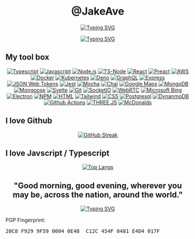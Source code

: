 <h1 color=#F5F5F5 align=center>@JakeAve</h1>

<div align=center>

[![Typing SVG](https://readme-typing-svg.herokuapp.com?font=Chakra+Petch&size=50&duration=2000&pause=1000&color=39D353&center=true&multiline=true&repeat=false&width=1000&height=250&lines=Hello!+Thanks+for+surfing+by+%F0%9F%98%80;My+name+is+Jake+%F0%9F%91%A8%E2%80%8D%F0%9F%92%BB;I'm+a+full-stack+Javascript+developer+%F0%9F%9A%80;Let's+build+something!+%F0%9F%9B%A0)](https://git.io/typing-svg)

[![Typing SVG](https://readme-typing-svg.herokuapp.com?font=Chakra+Petch&size=50&duration=1&pause=200&color=F5F5F5&center=true&vCenter=true&width=1000&height=100&lines=%F0%9F%8F%9D%EF%B8%8F%F0%9F%8C%8A%F0%9F%8C%8A%F0%9F%8C%8A%F0%9F%8C%8A%F0%9F%8C%8A%F0%9F%8C%8A%F0%9F%8C%8A%F0%9F%8F%84%E2%80%8D%E2%99%82%EF%B8%8F;%F0%9F%8F%9D%EF%B8%8F%F0%9F%8C%8A%F0%9F%8C%8A%F0%9F%8C%8A%F0%9F%8C%8A%F0%9F%8C%8A%F0%9F%8C%8A%F0%9F%8F%84%E2%80%8D%E2%99%82%EF%B8%8F%F0%9F%8C%8A;%F0%9F%8F%9D%EF%B8%8F%F0%9F%8C%8A%F0%9F%8C%8A%F0%9F%8C%8A%F0%9F%8C%8A%F0%9F%8C%8A%F0%9F%8F%84%E2%80%8D%E2%99%82%EF%B8%8F%F0%9F%8C%8A%F0%9F%8C%8A;%F0%9F%8F%9D%EF%B8%8F%F0%9F%8C%8A%F0%9F%8C%8A%F0%9F%8C%8A%F0%9F%8C%8A%F0%9F%8F%84%E2%80%8D%E2%99%82%EF%B8%8F%F0%9F%8C%8A%F0%9F%8C%8A%F0%9F%8C%8A;%F0%9F%8F%9D%EF%B8%8F%F0%9F%8C%8A%F0%9F%8C%8A%F0%9F%8C%8A%F0%9F%8C%8A%F0%9F%8F%84%E2%80%8D%E2%99%82%EF%B8%8F%F0%9F%8C%8A%F0%9F%8C%8A%F0%9F%8C%8A;%F0%9F%8F%9D%EF%B8%8F%F0%9F%8C%8A%F0%9F%8C%8A%F0%9F%8C%8A%F0%9F%8F%84%E2%80%8D%E2%99%82%EF%B8%8F%F0%9F%8C%8A%F0%9F%8C%8A%F0%9F%8C%8A%F0%9F%8C%8A;%F0%9F%8F%9D%EF%B8%8F%F0%9F%8C%8A%F0%9F%8C%8A%F0%9F%8F%84%E2%80%8D%E2%99%82%EF%B8%8F%F0%9F%8C%8A%F0%9F%8C%8A%F0%9F%8C%8A%F0%9F%8C%8A%F0%9F%8C%8A;%F0%9F%8F%9D%EF%B8%8F%F0%9F%8C%8A%F0%9F%8F%84%E2%80%8D%E2%99%82%EF%B8%8F%F0%9F%8C%8A%F0%9F%8C%8A%F0%9F%8C%8A%F0%9F%8C%8A%F0%9F%8C%8A%F0%9F%8C%8A;%F0%9F%8F%9D%EF%B8%8F%F0%9F%8F%84%E2%80%8D%E2%99%82%EF%B8%8F%F0%9F%8C%8A%F0%9F%8C%8A%F0%9F%8C%8A%F0%9F%8C%8A%F0%9F%8C%8A%F0%9F%8C%8A%F0%9F%8C%8A;%F0%9F%8F%9D%EF%B8%8F%F0%9F%8F%84%E2%80%8D%E2%99%82%EF%B8%8F%F0%9F%8C%8A%F0%9F%8C%8A%F0%9F%8C%8A%F0%9F%8C%8A%F0%9F%8C%8A%F0%9F%8C%8A%F0%9F%8C%8A;%F0%9F%8F%9D%EF%B8%8F%F0%9F%8C%8A%F0%9F%8F%84%E2%80%8D%E2%99%82%EF%B8%8F%F0%9F%8C%8A%F0%9F%8C%8A%F0%9F%8C%8A%F0%9F%8C%8A%F0%9F%8C%8A%F0%9F%8C%8A;%F0%9F%8F%9D%EF%B8%8F%F0%9F%8C%8A%F0%9F%8C%8A%F0%9F%8F%84%E2%80%8D%E2%99%82%EF%B8%8F%F0%9F%8C%8A%F0%9F%8C%8A%F0%9F%8C%8A%F0%9F%8C%8A%F0%9F%8C%8A;%F0%9F%8F%9D%EF%B8%8F%F0%9F%8C%8A%F0%9F%8C%8A%F0%9F%8C%8A%F0%9F%8F%84%E2%80%8D%E2%99%82%EF%B8%8F%F0%9F%8C%8A%F0%9F%8C%8A%F0%9F%8C%8A%F0%9F%8C%8A;%F0%9F%8F%9D%EF%B8%8F%F0%9F%8C%8A%F0%9F%8C%8A%F0%9F%8C%8A%F0%9F%8C%8A%F0%9F%8F%84%E2%80%8D%E2%99%82%EF%B8%8F%F0%9F%8C%8A%F0%9F%8C%8A%F0%9F%8C%8A;%F0%9F%8F%9D%EF%B8%8F%F0%9F%8C%8A%F0%9F%8C%8A%F0%9F%8C%8A%F0%9F%8C%8A%F0%9F%8C%8A%F0%9F%8F%84%E2%80%8D%E2%99%82%EF%B8%8F%F0%9F%8C%8A%F0%9F%8C%8A;%F0%9F%8F%9D%EF%B8%8F%F0%9F%8C%8A%F0%9F%8C%8A%F0%9F%8C%8A%F0%9F%8C%8A%F0%9F%8C%8A%F0%9F%8C%8A%F0%9F%8F%84%E2%80%8D%E2%99%82%EF%B8%8F%F0%9F%8C%8A;%F0%9F%8F%9D%EF%B8%8F%F0%9F%8C%8A%F0%9F%8C%8A%F0%9F%8C%8A%F0%9F%8C%8A%F0%9F%8C%8A%F0%9F%8C%8A%F0%9F%8C%8A%F0%9F%8F%84%E2%80%8D%E2%99%82%EF%B8%8F)](https://git.io/typing-svg)


</div>

<h2 color=#f5f5f5>My tool box</h2>
<div align=center>

[![Typescript](https://img.shields.io/badge/TypeScript-3178C6.svg?style=for-the-badge&logo=TypeScript&logoColor=white)](https://home.aveek.io/GitHub-Profile-Badges)
[![Javascript](https://img.shields.io/badge/JavaScript-F7DF1E.svg?style=for-the-badge&logo=JavaScript&logoColor=black)](https://home.aveek.io/GitHub-Profile-Badges)
[![Node.js](https://img.shields.io/badge/Node.js-339933.svg?style=for-the-badge&logo=nodedotjs&logoColor=white)](https://home.aveek.io/GitHub-Profile-Badges)
[![TS-Node](https://img.shields.io/badge/tsnode-3178C6.svg?style=for-the-badge&logo=ts-node&logoColor=white)](https://home.aveek.io/GitHub-Profile-Badges)
[![React](https://img.shields.io/badge/React-61DAFB.svg?style=for-the-badge&logo=React&logoColor=black)](https://home.aveek.io/GitHub-Profile-Badges)
[![Preact](https://img.shields.io/badge/Preact-673AB8.svg?style=for-the-badge&logo=Preact&logoColor=white)](https://home.aveek.io/GitHub-Profile-Badges)
[![AWS](https://img.shields.io/badge/Amazon%20AWS-232F3E.svg?style=for-the-badge&logo=Amazon-AWS&logoColor=white)](https://home.aveek.io/GitHub-Profile-Badges)
[![Docker](https://img.shields.io/badge/Docker-2496ED.svg?style=for-the-badge&logo=Docker&logoColor=white)](https://home.aveek.io/GitHub-Profile-Badges)
[![Kubernetes](https://img.shields.io/badge/Kubernetes-326CE5.svg?style=for-the-badge&logo=Kubernetes&logoColor=white)](https://home.aveek.io/GitHub-Profile-Badges)
[![Deno](https://img.shields.io/badge/Deno-000000.svg?style=for-the-badge&logo=Deno&logoColor=white)](https://home.aveek.io/GitHub-Profile-Badges)
[![GraphQL](https://img.shields.io/badge/GraphQL-E10098.svg?style=for-the-badge&logo=GraphQL&logoColor=white)](https://home.aveek.io/GitHub-Profile-Badges)
[![Express](https://img.shields.io/badge/Express-000000.svg?style=for-the-badge&logo=Express&logoColor=white)](https://home.aveek.io/GitHub-Profile-Badges)
[![JSON Web Tokens](https://img.shields.io/badge/JSON%20Web%20Tokens-000000.svg?style=for-the-badge&logo=JSON-Web-Tokens&logoColor=white)](https://home.aveek.io/GitHub-Profile-Badges)
[![Jest](https://img.shields.io/badge/Jest-C21325.svg?style=for-the-badge&logo=Jest&logoColor=white)](https://home.aveek.io/GitHub-Profile-Badges)
[![Mocha](https://img.shields.io/badge/Mocha-8D6748.svg?style=for-the-badge&logo=Mocha&logoColor=white)](https://home.aveek.io/GitHub-Profile-Badges)
[![Chai](https://img.shields.io/badge/Chai-A30701.svg?style=for-the-badge&logo=Chai&logoColor=white)](https://home.aveek.io/GitHub-Profile-Badges)
[![Google Maps](https://img.shields.io/badge/Google%20Maps-4285F4.svg?style=for-the-badge&logo=Google-Maps&logoColor=white)](https://home.aveek.io/GitHub-Profile-Badges)
[![MongoDB](https://img.shields.io/badge/MongoDB-47A248.svg?style=for-the-badge&logo=MongoDB&logoColor=white)](https://home.aveek.io/GitHub-Profile-Badges)
[![Mongoose](https://img.shields.io/badge/Mongoose-880000.svg?style=for-the-badge&logo=Mongoose&logoColor=white)](https://home.aveek.io/GitHub-Profile-Badges)
[![Svelte](https://img.shields.io/badge/Svelte-FF3E00.svg?style=for-the-badge&logo=Svelte&logoColor=white)](https://home.aveek.io/GitHub-Profile-Badges)
[![Git](https://img.shields.io/badge/Git-F05032.svg?style=for-the-badge&logo=Git&logoColor=white)](https://home.aveek.io/GitHub-Profile-Badges)
[![SocketIO](https://img.shields.io/badge/Socket.io-010101.svg?style=for-the-badge&logo=socketdotio&logoColor=white)](https://home.aveek.io/GitHub-Profile-Badges)
[![WebRTC](https://img.shields.io/badge/WebRTC-333333.svg?style=for-the-badge&logo=WebRTC&logoColor=white)](https://home.aveek.io/GitHub-Profile-Badges)
[![Microsoft Bing](https://img.shields.io/badge/Microsoft%20Bing-258FFA.svg?style=for-the-badge&logo=Microsoft-Bing&logoColor=white)](https://home.aveek.io/GitHub-Profile-Badges)
[![Electron](https://img.shields.io/badge/Electron-47848F.svg?style=for-the-badge&logo=Electron&logoColor=white)](https://home.aveek.io/GitHub-Profile-Badges)
[![NPM](https://img.shields.io/badge/npm-CB3837.svg?style=for-the-badge&logo=npm&logoColor=white)](https://home.aveek.io/GitHub-Profile-Badges)
[![HTML](https://img.shields.io/badge/HTML5-E34F26.svg?style=for-the-badge&logo=HTML5&logoColor=white)](https://home.aveek.io/GitHub-Profile-Badges)
[![Tailwind](https://img.shields.io/badge/Tailwind%20CSS-06B6D4.svg?style=for-the-badge&logo=Tailwind-CSS&logoColor=white)](https://home.aveek.io/GitHub-Profile-Badges)
[![CSS](https://img.shields.io/badge/CSS3-1572B6.svg?style=for-the-badge&logo=CSS3&logoColor=white)](https://home.aveek.io/GitHub-Profile-Badges)
[![Postgresql](https://img.shields.io/badge/PostgreSQL-4169E1.svg?style=for-the-badge&logo=PostgreSQL&logoColor=white)](https://home.aveek.io/GitHub-Profile-Badges)
[![DynanmoDB](https://img.shields.io/badge/Amazon%20DynamoDB-4053D6.svg?style=for-the-badge&logo=Amazon-DynamoDB&logoColor=white)](https://home.aveek.io/GitHub-Profile-Badges)
[![Github Actions](https://img.shields.io/badge/GitHub%20Actions-2088FF.svg?style=for-the-badge&logo=GitHub-Actions&logoColor=white)](https://home.aveek.io/GitHub-Profile-Badges)
[![THREE.JS](https://img.shields.io/badge/Three.js-000000.svg?style=for-the-badge&logo=threedotjs&logoColor=white)](https://home.aveek.io/GitHub-Profile-Badges)
[![McDonalds](https://img.shields.io/badge/McDonald's-FBC817.svg?style=for-the-badge&logo=McDonald's&logoColor=black)](https://home.aveek.io/GitHub-Profile-Badges)

</div>
<h2 color=#f5f5f5 >I love Github</h2>

<div align=center>
  
[![GitHub Streak](http://github-readme-streak-stats.herokuapp.com?user=jakeave&theme=github-dark&mode=weekly&fire=39D353)](https://git.io/streak-stats)

</div>

<h2 color=#f5f5f5 >I love Javscript / Typescript</h2>

<div align=center>
  
[![Top Langs](https://github-readme-stats.vercel.app/api/top-langs/?username=jakeave&layout=donut&hide_title=true&theme=dark&count_private=true)](https://github.com/anuraghazra/github-readme-stats)

</div>

<h2 color=#f5f5f5 align=center>"Good morning, good evening, wherever you may be, across the nation, around the world."</h2>

<div align=center>

[![Typing SVG](https://readme-typing-svg.herokuapp.com?font=Chakra+Petch&size=50&duration=1&pause=200&color=39D353&center=true&vCenter=true&width=1000&height=70&lines=%F0%9F%8C%8E;%F0%9F%8C%8D;%F0%9F%8C%8F)](https://git.io/typing-svg)


</div>
PGP Fingerprint: <pre>20C8 F929 9F59 0004 0E48  C12C 454F 0481 E4D4 017F</pre>

